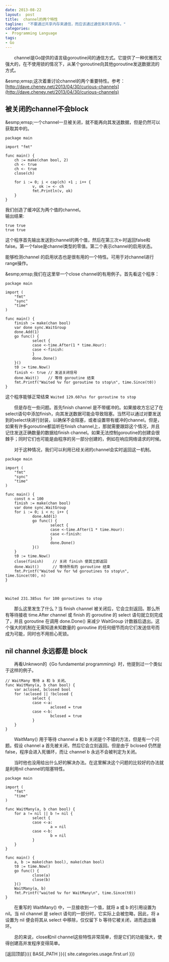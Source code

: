 ```yaml
---
date: 2013-08-22
layout:  post
title:  channel的两个特性
tagline:  "不要通过共享内存来通信，而应该通过通信来共享内存。"
categories:
-  Programming Language
tags:
- Go
---
```


&emsp;&emsp;channel是Go提供的语言级goroutine间的通信方式。它提供了一种优雅而又强大的，在不使用锁的情况下，从某个goroutine向其他goroutine发送数据流的方式。

&esmp;emsp;这次着重讨论channel的两个重要特性。参考：[http://dave.cheney.net/2013/04/30/curious-channels](http://dave.cheney.net/2013/04/30/curious-channels)

被关闭的channel不会block
---
&esmp;emsp;一个channel一旦被关闭，就不能再向其发送数据，但是仍然可以获取其中的。

	package main
 
	import "fmt"
 
	func main() {
        ch := make(chan bool, 2)
        ch <- true
        ch <- true
        close(ch)
 
        for i := 0; i < cap(ch) +1 ; i++ {
                v, ok := <- ch
                fmt.Println(v, ok)
        }
	}

我们创造了缓冲区为两个值的channel。<br/>
输出结果:

	true true
	true true

这个程序首先输出发送到channel的两个值，然后在第三次<-时返回false和false。第一个false是channel类型的零值。第二个表示channel的启用状态。

能够检测channel 的启用状态也是很有用的一个特性。可用于对channel进行range操作。

&esmp;emsp;我们在这里举一个close channel的有用例子。首先看这个程序：

	package main
 
	import (
        "fmt"
        "sync"
        "time"
	)
 
	func main() {
        finish := make(chan bool)
        var done sync.WaitGroup
        done.Add(1)
        go func() {
                select {
                case <-time.After(1 * time.Hour):
                case <-finish:
                }
                done.Done()
        }()
        t0 := time.Now()
        finish <- true // 发送关闭信号
        done.Wait()    // 等待 goroutine 结束
        fmt.Printf("Waited %v for goroutine to stop\n", time.Since(t0))
	}

这个程序能够正常结束 `Waited 129.607us for goroutine to stop`

&emsp;&emsp;但是存在一些问题。首先finish channel 是不带缓冲的。如果接收方忘记了在select语句中添加finish，向其发送数据可能会导致阻塞。当然可以通过对要发送到的select块进行封装，以确保不会阻塞，或者设置带有缓冲的channel。但是，如果有许多goroutine都监听在finish channel上，那就需要跟踪这个情况，并且记住发送正确数量的数据给finish channel。如果无法控制goroutine的创建会很棘手；同时它们也可能是由程序的另一部分创建的，例如在响应网络请求的时候。

&emsp;&emsp;对于这种情况，我们可以利用已经关闭的channel会实时返回这一机制。

	package main
 
	import (
        "fmt"
        "sync"
        "time"
	)
 
	func main() {
        const n = 100
        finish := make(chan bool)
        var done sync.WaitGroup
        for i := 0; i < n; i++ { 
                done.Add(1)
                go func() {
                        select {
                        case <-time.After(1 * time.Hour):
                        case <-finish:
                        }
                        done.Done()
                }()
        }
        t0 := time.Now()
        close(finish)    // 关闭 finish 使其立即返回
        done.Wait()      // 等待所有的 goroutine 结束
        fmt.Printf("Waited %v for %d goroutines to stop\n", time.Since(t0), n)
	}

&emsp;

	Waited 231.385us for 100 goroutines to stop

&emsp;&emsp;那么这里发生了什么？当 finish channel 被关闭后，它会立刻返回。那么所有等待接收 time.After channel 或 finish 的 goroutine 的 select 语句就立刻完成了，并且 goroutine 在调用 done.Done() 来减少 WaitGroup 计数器后退出。这个强大的机制在无需知道未知数量的 goroutine 的任何细节而向它们发送信号而成为可能，同时也不用担心死锁。

nil channel 永远都是 block
----

&emsp;&emsp;再看Unknwon的《Go fundamental programming》时，他提到过一个类似于这样的例子。

	// WaitMany 等待 a 和 b 关闭。
	func WaitMany(a, b chan bool) {
        var aclosed, bclosed bool
        for !aclosed || !bclosed {
                select {
                case <-a:
                        aclosed = true
                case <-b:
                        bclosed = true
                }
        }
	}

&emsp;&emsp;WaitMany() 用于等待 channel a 和 b 关闭是个不错的方法，但是有一个问题。假设 channel a 首先被关闭，然后它会立刻返回。但是由于 bclosed 仍然是 false，程序会进入死循环，而让 channel b 永远不会被判定为关闭。

&emsp;&emsp;当时他也没用给出什么好的解决办法。在这里解决这个问题的比较好的办法就是利用nil channel的阻塞特性。

	package main
 
	import (
        "fmt"
        "time"
	)
 
	func WaitMany(a, b chan bool) {
        for a != nil || b != nil {
                select {
                case <-a:
                        a = nil 
                case <-b:
                        b = nil
                }
        }
	}
 
	func main() {
        a, b := make(chan bool), make(chan bool)
        t0 := time.Now()
        go func() {
                close(a)
                close(b)
        }()
        WaitMany(a, b)
        fmt.Printf("waited %v for WaitMany\n", time.Since(t0))
	}

&emsp;&emsp;在重写的 WaitMany() 中，一旦接收到一个值，就将 a 或 b 的引用设置为 nil。当 nil channel 是 select 语句的一部分时，它实际上会被忽略，因此，将 a 设置为 nil 便会将其从 select 中移除，仅仅留下 b 等待它被关闭，进而退出循环。

&emsp;&emsp;总的来说，close和nil channel这些特性非常简单，但是它们的功能强大，使得创建高并发程序变得简单。

[返回顶部]({{ BASE_PATH }}{{ site.categories.usage.first.url }})


